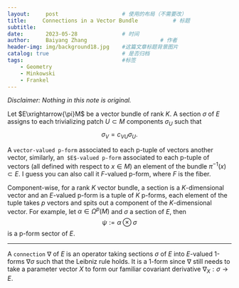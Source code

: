 ```yaml
---
layout:     post   				    # 使用的布局（不需要改）
title:     Connections in a Vector Bundle			# 标题 
subtitle:   
date:       2023-05-28 				# 时间
author:     Baiyang Zhang 						# 作者
header-img: img/background18.jpg 	#这篇文章标题背景图片
catalog: true 						# 是否归档
tags:								#标签
    - Geometry
    - Minkowski
    - Frankel
---
```


*Disclaimer: Nothing in this note is original.*

Let $E\xrightarrow{\pi}M$ be a vector bundle of rank $K$. A section $\sigma$ of $E$ assigns to each trivializing patch $U\subset M$ components $\sigma_ {U}$ such that 
$$
\sigma_ {V} = c_ {VU} \sigma_ {U}.
$$

A `vector-valued p-form` associated to each p-tuple of vectors another vector, similarly, an` $E$-valued p-form` associated to each p-tuple of vectors (all defined with respect to $x\in M$) an element of the bundle $\pi^{-1}(x)\subset E$. I guess you can also call it $F$-valued p-form, where $F$ is the fiber.

Component-wise, for a rank $K$ vector bundle, a section is a $K$-dimensional vector and an $E$-valued p-form is a tuple of $K$ p-forms, each element of the tuple takes $p$ vectors and spits out a component of the $K$-dimensional vector. For example, let $\alpha \in\Omega^{p}(M)$ and $\sigma$ a section of $E$, then 
$$
\psi:= \alpha \otimes \sigma
$$
is a p-form sector of $E$.

- - -

A `connection` $\nabla$ of $E$ is an operator taking sections $\sigma$ of $E$ into $E$-valued 1-forms $\nabla \sigma$ such that the Leibniz rule holds. It is a 1-form since $\nabla$ still needs to take a parameter vector $X$ to form our familiar covariant derivative $\nabla_ {X}: \sigma\to E$.
